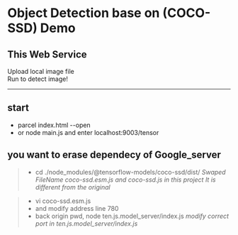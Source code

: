 # Object Detection  base on (COCO-SSD) Demo

## This Web Service
Upload local image file   
Run to detect image!

------------------------------------------------------

## start

* parcel index.html --open
* or node main.js  and  enter localhost:9003/tensor

## you want to erase dependecy of Google_server

> * cd ./node_modules/@tensorflow-models/coco-ssd/dist/
> *Swaped FileName coco-ssd.esm.js and coco-ssd.js in this project It is different from the original*
      
      
> * vi coco-ssd.esm.js
> * and modify address line 780
> * back origin pwd, node ten.js.model_server/index.js
> *modify correct port in ten.js.model_server/index.js*
